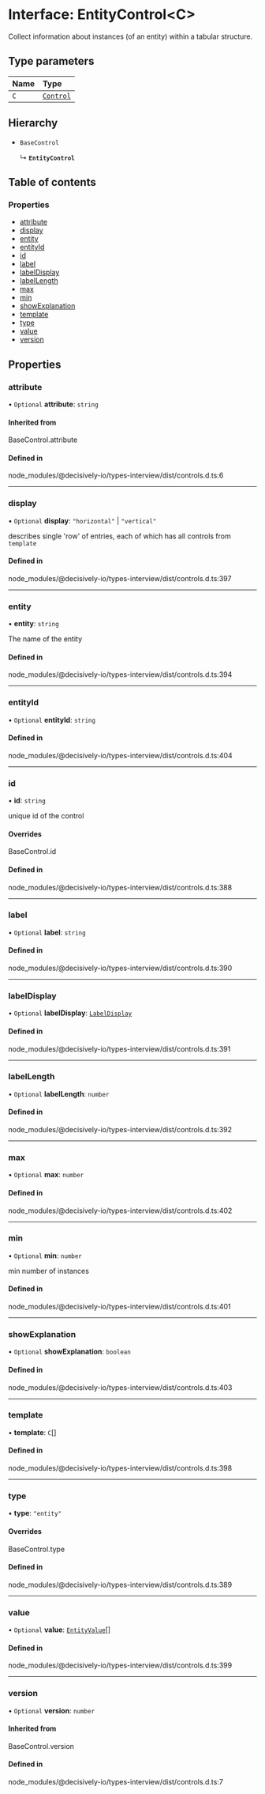 # Interface: EntityControl\<C\>

Collect information about instances (of an entity) within a tabular structure.

## Type parameters

| Name | Type |
| :------ | :------ |
| `C` | [`Control`](../wiki/Exports#control) |

## Hierarchy

- `BaseControl`

  ↳ **`EntityControl`**

## Table of contents

### Properties

- [attribute](../wiki/EntityControl#attribute)
- [display](../wiki/EntityControl#display)
- [entity](../wiki/EntityControl#entity)
- [entityId](../wiki/EntityControl#entityid)
- [id](../wiki/EntityControl#id)
- [label](../wiki/EntityControl#label)
- [labelDisplay](../wiki/EntityControl#labeldisplay)
- [labelLength](../wiki/EntityControl#labellength)
- [max](../wiki/EntityControl#max)
- [min](../wiki/EntityControl#min)
- [showExplanation](../wiki/EntityControl#showexplanation)
- [template](../wiki/EntityControl#template)
- [type](../wiki/EntityControl#type)
- [value](../wiki/EntityControl#value)
- [version](../wiki/EntityControl#version)

## Properties

### attribute

• `Optional` **attribute**: `string`

#### Inherited from

BaseControl.attribute

#### Defined in

node_modules/@decisively-io/types-interview/dist/controls.d.ts:6

___

### display

• `Optional` **display**: ``"horizontal"`` \| ``"vertical"``

describes single 'row' of entries, each of which has all controls from `template`

#### Defined in

node_modules/@decisively-io/types-interview/dist/controls.d.ts:397

___

### entity

• **entity**: `string`

The name of the entity

#### Defined in

node_modules/@decisively-io/types-interview/dist/controls.d.ts:394

___

### entityId

• `Optional` **entityId**: `string`

#### Defined in

node_modules/@decisively-io/types-interview/dist/controls.d.ts:404

___

### id

• **id**: `string`

unique id of the control

#### Overrides

BaseControl.id

#### Defined in

node_modules/@decisively-io/types-interview/dist/controls.d.ts:388

___

### label

• `Optional` **label**: `string`

#### Defined in

node_modules/@decisively-io/types-interview/dist/controls.d.ts:390

___

### labelDisplay

• `Optional` **labelDisplay**: [`LabelDisplay`](../wiki/Exports#labeldisplay)

#### Defined in

node_modules/@decisively-io/types-interview/dist/controls.d.ts:391

___

### labelLength

• `Optional` **labelLength**: `number`

#### Defined in

node_modules/@decisively-io/types-interview/dist/controls.d.ts:392

___

### max

• `Optional` **max**: `number`

#### Defined in

node_modules/@decisively-io/types-interview/dist/controls.d.ts:402

___

### min

• `Optional` **min**: `number`

min number of instances

#### Defined in

node_modules/@decisively-io/types-interview/dist/controls.d.ts:401

___

### showExplanation

• `Optional` **showExplanation**: `boolean`

#### Defined in

node_modules/@decisively-io/types-interview/dist/controls.d.ts:403

___

### template

• **template**: `C`[]

#### Defined in

node_modules/@decisively-io/types-interview/dist/controls.d.ts:398

___

### type

• **type**: ``"entity"``

#### Overrides

BaseControl.type

#### Defined in

node_modules/@decisively-io/types-interview/dist/controls.d.ts:389

___

### value

• `Optional` **value**: [`EntityValue`](../wiki/Exports#entityvalue)[]

#### Defined in

node_modules/@decisively-io/types-interview/dist/controls.d.ts:399

___

### version

• `Optional` **version**: `number`

#### Inherited from

BaseControl.version

#### Defined in

node_modules/@decisively-io/types-interview/dist/controls.d.ts:7

